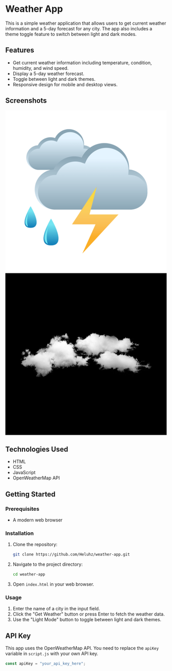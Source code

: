 # Weather App

This is a simple weather application that allows users to get current weather information and a 5-day forecast for any city. The app also includes a theme toggle feature to switch between light and dark modes.

## Features

- Get current weather information including temperature, condition, humidity, and wind speed.
- Display a 5-day weather forecast.
- Toggle between light and dark themes.
- Responsive design for mobile and desktop views.

## Screenshots

![Light Mode](weather.png)
![Dark Mode](cloud.jpg)

## Technologies Used

- HTML
- CSS
- JavaScript
- OpenWeatherMap API

## Getting Started

### Prerequisites

- A modern web browser

### Installation

1. Clone the repository:
    ```sh
    git clone https://github.com/Heluhz/weather-app.git
    ```
2. Navigate to the project directory:
    ```sh
    cd weather-app
    ```
3. Open `index.html` in your web browser.

### Usage

1. Enter the name of a city in the input field.
2. Click the "Get Weather" button or press Enter to fetch the weather data.
3. Use the "Light Mode" button to toggle between light and dark themes.

## API Key

This app uses the OpenWeatherMap API. You need to replace the `apiKey` variable in `script.js` with your own API key.

```js
const apiKey = "your_api_key_here";
